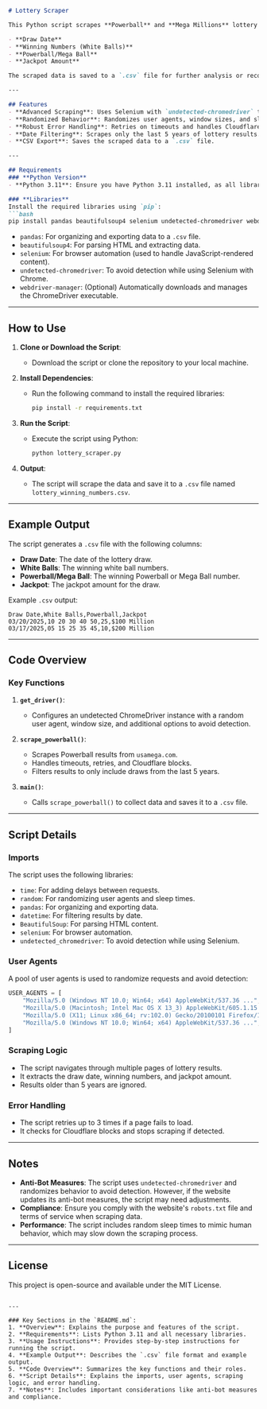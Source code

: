 ```markdown
# Lottery Scraper

This Python script scrapes **Powerball** and **Mega Millions** lottery results from [www.usamega.com](https://www.usamega.com). It extracts the following information:

- **Draw Date**
- **Winning Numbers (White Balls)**
- **Powerball/Mega Ball**
- **Jackpot Amount**

The scraped data is saved to a `.csv` file for further analysis or record-keeping.

---

## Features
- **Advanced Scraping**: Uses Selenium with `undetected-chromedriver` to avoid detection and bypass anti-bot measures.
- **Randomized Behavior**: Randomizes user agents, window sizes, and sleep times to mimic human behavior.
- **Robust Error Handling**: Retries on timeouts and handles Cloudflare blocks gracefully.
- **Date Filtering**: Scrapes only the last 5 years of lottery results.
- **CSV Export**: Saves the scraped data to a `.csv` file.

---

## Requirements
### **Python Version**
- **Python 3.11**: Ensure you have Python 3.11 installed, as all libraries are tested and compatible with this version.

### **Libraries**
Install the required libraries using `pip`:
```bash
pip install pandas beautifulsoup4 selenium undetected-chromedriver webdriver-manager
```

- `pandas`: For organizing and exporting data to a `.csv` file.
- `beautifulsoup4`: For parsing HTML and extracting data.
- `selenium`: For browser automation (used to handle JavaScript-rendered content).
- `undetected-chromedriver`: To avoid detection while using Selenium with Chrome.
- `webdriver-manager`: (Optional) Automatically downloads and manages the ChromeDriver executable.

---

## How to Use
1. **Clone or Download the Script**:
   - Download the script or clone the repository to your local machine.

2. **Install Dependencies**:
   - Run the following command to install the required libraries:
     ```bash
     pip install -r requirements.txt
     ```

3. **Run the Script**:
   - Execute the script using Python:
     ```bash
     python lottery_scraper.py
     ```

4. **Output**:
   - The script will scrape the data and save it to a `.csv` file named `lottery_winning_numbers.csv`.

---

## Example Output
The script generates a `.csv` file with the following columns:
- **Draw Date**: The date of the lottery draw.
- **White Balls**: The winning white ball numbers.
- **Powerball/Mega Ball**: The winning Powerball or Mega Ball number.
- **Jackpot**: The jackpot amount for the draw.

Example `.csv` output:
```
Draw Date,White Balls,Powerball,Jackpot
03/20/2025,10 20 30 40 50,25,$100 Million
03/17/2025,05 15 25 35 45,10,$200 Million
```

---

## Code Overview
### **Key Functions**
1. **`get_driver()`**:
   - Configures an undetected ChromeDriver instance with a random user agent, window size, and additional options to avoid detection.

2. **`scrape_powerball()`**:
   - Scrapes Powerball results from `usamega.com`.
   - Handles timeouts, retries, and Cloudflare blocks.
   - Filters results to only include draws from the last 5 years.

3. **`main()`**:
   - Calls `scrape_powerball()` to collect data and saves it to a `.csv` file.

---

## Script Details
### **Imports**
The script uses the following libraries:
- `time`: For adding delays between requests.
- `random`: For randomizing user agents and sleep times.
- `pandas`: For organizing and exporting data.
- `datetime`: For filtering results by date.
- `BeautifulSoup`: For parsing HTML content.
- `selenium`: For browser automation.
- `undetected_chromedriver`: To avoid detection while using Selenium.

### **User Agents**
A pool of user agents is used to randomize requests and avoid detection:
```python
USER_AGENTS = [
    "Mozilla/5.0 (Windows NT 10.0; Win64; x64) AppleWebKit/537.36 ...",
    "Mozilla/5.0 (Macintosh; Intel Mac OS X 13_3) AppleWebKit/605.1.15 ...",
    "Mozilla/5.0 (X11; Linux x86_64; rv:102.0) Gecko/20100101 Firefox/102.0",
    "Mozilla/5.0 (Windows NT 10.0; Win64; x64) AppleWebKit/537.36 ...",
]
```

### **Scraping Logic**
- The script navigates through multiple pages of lottery results.
- It extracts the draw date, winning numbers, and jackpot amount.
- Results older than 5 years are ignored.

### **Error Handling**
- The script retries up to 3 times if a page fails to load.
- It checks for Cloudflare blocks and stops scraping if detected.

---

## Notes
- **Anti-Bot Measures**: The script uses `undetected-chromedriver` and randomizes behavior to avoid detection. However, if the website updates its anti-bot measures, the script may need adjustments.
- **Compliance**: Ensure you comply with the website's `robots.txt` file and terms of service when scraping data.
- **Performance**: The script includes random sleep times to mimic human behavior, which may slow down the scraping process.

---

## License
This project is open-source and available under the MIT License.
```

---

### Key Sections in the `README.md`:
1. **Overview**: Explains the purpose and features of the script.
2. **Requirements**: Lists Python 3.11 and all necessary libraries.
3. **Usage Instructions**: Provides step-by-step instructions for running the script.
4. **Example Output**: Describes the `.csv` file format and example output.
5. **Code Overview**: Summarizes the key functions and their roles.
6. **Script Details**: Explains the imports, user agents, scraping logic, and error handling.
7. **Notes**: Includes important considerations like anti-bot measures and compliance.

